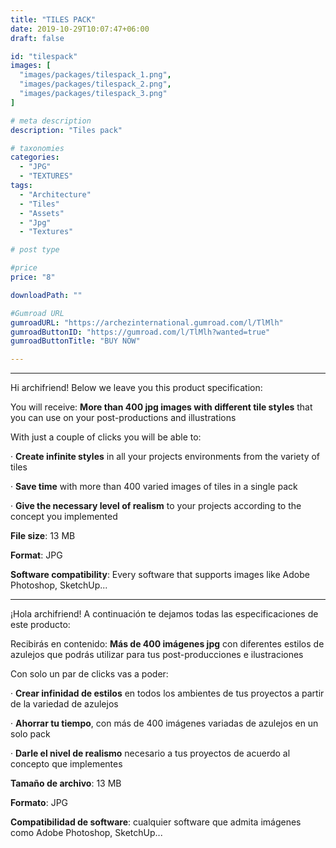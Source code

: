 ```yaml
---
title: "TILES PACK"
date: 2019-10-29T10:07:47+06:00
draft: false

id: "tilespack"
images: [
  "images/packages/tilespack_1.png",
  "images/packages/tilespack_2.png",
  "images/packages/tilespack_3.png"
]

# meta description
description: "Tiles pack"

# taxonomies
categories:
  - "JPG"
  - "TEXTURES"
tags:
  - "Architecture"
  - "Tiles"
  - "Assets"
  - "Jpg"
  - "Textures"

# post type

#price
price: "8"

downloadPath: ""

#Gumroad URL
gumroadURL: "https://archezinternational.gumroad.com/l/TlMlh"
gumroadButtonID: "https://gumroad.com/l/TlMlh?wanted=true"
gumroadButtonTitle: "BUY NOW"

---
```


___

Hi archifriend! Below we leave you this product specification:

You will receive: **More than 400 jpg images with different tile styles** that you can use on your post-productions and illustrations

With just a couple of clicks you will be able to:

· **Create infinite styles** in all your projects environments from the variety of tiles

· **Save time** with more than 400 varied images of tiles in a single pack

· **Give the necessary level of realism** to your projects according to the concept you implemented

**File size**: 13 MB

**Format**: JPG

**Software compatibility**: Every software that supports images like Adobe Photoshop, SketchUp...

_____

¡Hola archifriend! A continuación te dejamos todas las especificaciones de este producto:

Recibirás en contenido: **Más de 400 imágenes jpg** con diferentes estilos de azulejos que podrás utilizar para tus post-producciones e ilustraciones

Con solo un par de clicks vas a poder:

· **Crear infinidad de estilos** en todos los ambientes de tus proyectos a partir de la variedad de azulejos

· **Ahorrar tu tiempo**, con más de 400 imágenes variadas de azulejos en un solo pack

· **Darle el nivel de realismo** necesario a tus proyectos de acuerdo al concepto que implementes

**Tamaño de archivo**: 13 MB

**Formato**: JPG

**Compatibilidad de software**: cualquier software que admita imágenes como Adobe Photoshop, SketchUp...